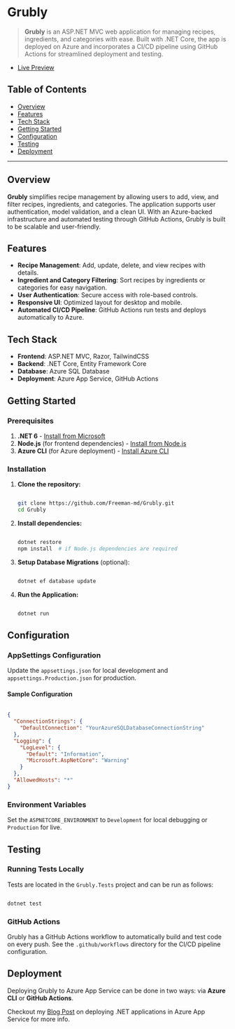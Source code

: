 Grubly
======

> **Grubly** is an ASP.NET MVC web application for managing recipes, ingredients, and categories with ease. Built with .NET Core, the app is deployed on Azure and incorporates a CI/CD pipeline using GitHub Actions for streamlined deployment and testing.

- [Live Preview](https://grubly-dev.azurewebsites.net/)

Table of Contents
-----------------

-   [Overview](#overview)
-   [Features](#features)
-   [Tech Stack](#tech-stack)
-   [Getting Started](#getting-started)
-   [Configuration](#configuration)
-   [Testing](#testing)
-   [Deployment](#deployment)

* * * * *

Overview
--------

**Grubly** simplifies recipe management by allowing users to add, view, and filter recipes, ingredients, and categories. The application supports user authentication, model validation, and a clean UI. With an Azure-backed infrastructure and automated testing through GitHub Actions, Grubly is built to be scalable and user-friendly.

Features
--------

-   **Recipe Management**: Add, update, delete, and view recipes with details.
-   **Ingredient and Category Filtering**: Sort recipes by ingredients or categories for easy navigation.
-   **User Authentication**: Secure access with role-based controls.
-   **Responsive UI**: Optimized layout for desktop and mobile.
-   **Automated CI/CD Pipeline**: GitHub Actions run tests and deploys automatically to Azure.

Tech Stack
----------

-   **Frontend**: ASP.NET MVC, Razor, TailwindCSS
-   **Backend**: .NET Core, Entity Framework Core
-   **Database**: Azure SQL Database
-   **Deployment**: Azure App Service, GitHub Actions

Getting Started
---------------

### Prerequisites

1.  **.NET 6** - [Install from Microsoft](https://dotnet.microsoft.com/download/dotnet/6.0)
2.  **Node.js** (for frontend dependencies) - [Install from Node.js](https://nodejs.org/)
3.  **Azure CLI** (for Azure deployment) - [Install Azure CLI](https://docs.microsoft.com/cli/azure/install-azure-cli)

### Installation

1.  **Clone the repository:**

    ```bash

    git clone https://github.com/Freeman-md/Grubly.git
    cd Grubly
    ```

2.  **Install dependencies:**

    ```bash

    dotnet restore
    npm install  # if Node.js dependencies are required
    ```

3.  **Setup Database Migrations** (optional):

    ```bash

    dotnet ef database update
    ```

4.  **Run the Application:**

    ```bash

    dotnet run
    ```
    

Configuration
-------------

### AppSettings Configuration

Update the `appsettings.json` for local development and `appsettings.Production.json` for production.

#### Sample Configuration

```json

{
  "ConnectionStrings": {
    "DefaultConnection": "YourAzureSQLDatabaseConnectionString"
  },
  "Logging": {
    "LogLevel": {
      "Default": "Information",
      "Microsoft.AspNetCore": "Warning"
    }
  },
  "AllowedHosts": "*"
}
```

### Environment Variables

Set the `ASPNETCORE_ENVIRONMENT` to `Development` for local debugging or `Production` for live.

Testing
-------

### Running Tests Locally

Tests are located in the `Grubly.Tests` project and can be run as follows:

```bash

dotnet test
```

### GitHub Actions

Grubly has a GitHub Actions workflow to automatically build and test code on every push. See the `.github/workflows` directory for the CI/CD pipeline configuration.

Deployment
----------

Deploying Grubly to Azure App Service can be done in two ways: via **Azure CLI** or **GitHub Actions**.

Checkout my [Blog Post](https://freemancodz.hashnode.dev/end-to-end-guide-to-building-deploying-and-securing-a-net-app-with-azure-app-service#heading-method-2-using-the-azure-portal) on deploying .NET applications in Azure App Service for more info.
